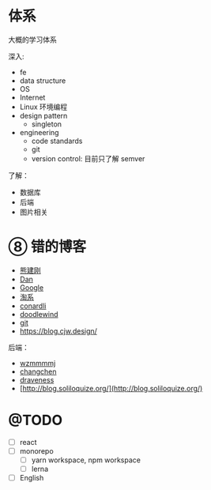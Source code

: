 # 体系

大概的学习体系

深入:

- fe
- data structure
- OS
- Internet
- Linux 环境编程
- design pattern
  - singleton
- engineering
  - code standards
  - git
  - version control: 目前只了解 semver

了解：

- 数据库
- 后端
- 图片相关

# ⑧ 错的博客

- [熊建刚](http://blog.codingplayboy.com/)
- [Dan](https://overreacted.io/)
- [Google](https://developers.google.com/web/updates/capabilities)
- [淘系](https://fed.taobao.org/)
- [conardli](http://www.conardli.top/blog/)
- [doodlewind](https://ewind.us/)
- [git](https://git-scm.com/book/zh/v2)
- https://blog.cjw.design/

后端：

- [wzmmmmj](https://wzmmmmj.com/)
- [changchen](https://changchen.me/)
- [draveness](https://draveness.me/)
- [http://blog.soliloquize.org/](http://blog.soliloquize.org/)

# @TODO

- [ ] react
- [ ] monorepo
  - [ ] yarn workspace, npm workspace
  - [ ] lerna
- [ ] English
